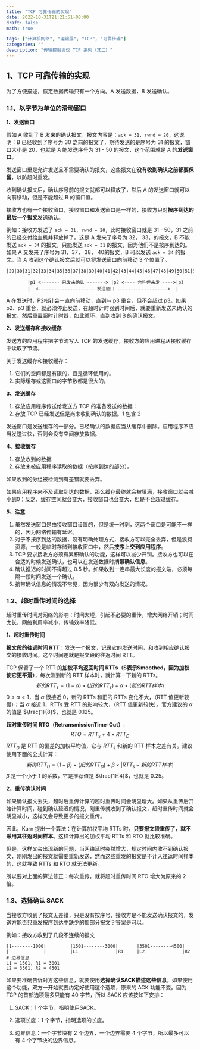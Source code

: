 ```yaml
---
title: "TCP 可靠传输的实现"
date: 2022-10-31T21:21:51+08:00
draft: false
math: true

tags: ["计算机网络", "运输层", "TCP", "可靠传输"]
categories: ""
description: "传输控制协议 TCP 系列（其二）"
---
```


## 1、TCP 可靠传输的实现

为了方便描述，假定数据传输只有一个方向。A 发送数据，B 发送确认。

### 1.1、以字节为单位的滑动窗口

**1、发送窗口**

假如 A 收到了 B 发来的确认报文，报文内容是：`ack = 31, rwnd = 20`，这说明：B 已经收到了序号为 30 之前的报文了，期待发送的是序号为 31 的报文，窗口大小是 20，也就是 A 能发送序号为 31 - 50 的报文，这个范围就是 A 的**发送窗口**。

发送窗口里是允许发送且不需要确认的报文，这些报文在**没有收到确认之前都要保留**，以防超时重发。

收到确认报文后，确认序号前的报文就都可以释放了，然后 A 的发送窗口就可以向前移动，但是不能超过 B 的窗口值。

接收方也有一个接收窗口，接收窗口和发送窗口是一样的，接收方只对**按序到达的最后一个报文**发送确认。

例如：接收方发送了 `ack = 31, rwnd = 20`，此时接收窗口就是 31 - 50，31 之前的已经交付给主机并释放掉了。这是 A 发来了序号为 32， 33，的报文，B 不能发送 `ack = 34` 的报文，只能发送 `ack = 31` 的报文，因为他们不是按序到达的。如果 A 又发来了序号为 31，37， 38， 40的报文，B 可以发送 `ack = 34` 的报文。当 A 收到这个确认报文后就可以将发送窗口向前移动 3 个位置了。

```
|29|30|31|32|33|34|35|36|37|38|39|40|41|42|43|44|45|46|47|48|49|50|51|52|53|54|55|
        ^                               ^                       ^
        |p1 <------- 已发未确认 -------> |p2 <---- 允许但未发 ---->|p3
        |  <--------------------- 发送窗口 ------------------->  |
```

A 在发送时，P2指针会一直向前移动，直到与 p3 重合，但不会超过 p3。如果 p2、p3 重合，就必须停止发送，在超时计时器到时间后，就要重新发送未确认的报文，然后重置超时计时器，如此循环，直到收到 B 的确认报文。

**2、发送缓存和接收缓存**

发送方的应用程序把字节流写入 TCP 的发送缓存，接收方的应用进程从接收缓存中读取字节流。

关于发送缓存和接收缓存：

1.   它们的空间都是有限的，且是循环使用的。
2.   实际缓存或这窗口的字节数都是很大的。

**3、发送缓存**

1.   存放应用程序传送给发送方 TCP 的准备发送的数据：
2.   存放 TCP 已经发送但是尚未收到确认的数据。1 包含 2

发送窗口是发送缓存的一部分。已经确认的数据应当从缓存中删除。应用程序不应当发送过快，否则会没有空间存放数据。

**4、接收缓存**

1.   存放收到的数据
2.   存放未被应用程序读取的数据（按序到达的部分）。

如果收到的分组被检测到有差错就要丢弃。

如果应用程序来不及读取到达的数据，那么缓存最终就会被填满，接收窗口就会减小到0；反之，缓存空间就会变大，接收窗口也会变大，但是不会超过缓存。

**5、注意**

1.   虽然发送窗口是由接收窗口设置的，但是统一时刻，这两个窗口是可能不一样的，因为网络传输有延迟。
2.   对于不按序到达的数据，没有明确处理方式，接收方可以完全丢弃，但是浪费资源，一般是临时存储到接收窗口中，然后**按序上交到应用程序**。
3.   TCP 要求接收方必须有累积确认的功能，这样可以减少开销。接收方也可以在合适的时候发送确认，也可以在发送数据时**捎带确认信息**。
4.   确认推迟的时间不得超过 0.5 秒。如果收到一连串最大长度的报文端，必须每隔一段时间发送一个确认。
5.   捎带确认信息的情况不常见，因为很少有双向发送的情况。

### 1.2、超时重传时间的选择

超时重传时间对网络的影响：时间太短，引起不必要的重传，增大网络开销；时间太长，网络利用率减小，传输效率降低。

**1、超时重传时间**

**报文段的往返时间 RTT**：发送一个报文，记录它的发送时间，和收到相应确认报文的接收时间。这个时间差就是报文段的往返时间 RTT。

TCP 保留了一个 RTT 的**加权平均返回时间 RTTs（S表示Smoothed，因为加权使它更平滑）**，每次测到新的 RTT 样本时，就计算一下新的 RTTs。
$$
新的 RTT_s = (1 - \alpha) \times (旧的 RTT_s) + \alpha \times (新的 RTT 样本)
$$
$0 \le \alpha \lt 1$，当 $\alpha$ 很接近 0，新的 RTTs 和旧的 RTTs 变化不大，（RTT 值更新较慢）；当 $\alpha$ 接近 1，RTTs 受 RTT 的影响较大，（RTT 值更新较快）。官方建议的 $\alpha$ 的值是 $\frac{1}{8}$，也就是 0.125。

**超时重传时间 RTO（RetransmissionTime-Out）**:
$$
RTO = RTT_s + 4 \times RTT_D
$$
$RTT_D$ 是 RTT 的偏差的加权平均值，它与 $RTT_s$ 和新的 RTT 样本之差有关。建议使用下面的公式计算：
$$
新的 RTT_D = (1 - \beta) \times (旧的 RTT_D) + \beta \times \lvert RTT_s - 新的 RTT 样本 \rvert
$$
$\beta$ 是一个小于 1 的系数，它是推荐值是 $\frac{1}{4}$，也就是 0.25。

**2、重传确认时间**

如果确认报文丢失，超时后重传计算的超时重传时间会明显增大。如果从重传后开始计算时间，碰到确认延迟的情况，刚重传就收到了确认报文，超时重传时间就会明显减小，这样又会导致更多的报文重传。

因此，Karn 提出一个算法：在计算加权平均 RTTs 时，**只要报文段重传了，就不采用其往返时间样本**。这样计算出的加权平均 RTTs 和 RTO 就比较准确。

但是，这样又会出现新的问题，当网络延时突然增大，规定时间内收不到确认报文，刚刚发出的报文就需要重新发送，然而这些重发的报文是不计入往返时间样本的，这就导致 RTTs 和 RTO 就无法更新。

所以要对上面的算法修正：每次重传，就将超时重传时间 RTO 增大为原来的 2 倍。

### 1.3、选择确认 SACK

当接收方收到了报文无差错，只是没有按序号，接收方是不能发送确认报文的，发送方能否只重发按序到达中缺少的那部分报文？答案是可以。

例如：接收方收到了几段不连续的报文

```
|1--------1000|         |1501--------3000|       |3501--------4500|
|             |         |L1              |R1     |L2              |R2
# 边界信息
L1 = 1501, R1 = 3001
L2 = 3501, R2 = 4501
```

如果要准确告诉对方这些信息，就要使用**选择确认SACK描述这些信息**。如果使用这个功能，双方一开始就要约定好使用这个选项，原来的 ACK 功能不变。因为 TCP 的首部选项最多只能有 40 字节，所以 SACK 应该按如下安排：

1.   SACK：1 个字节，指明使用SACK。

2.   选项长度：1 个字节，指明选项的长度。

3.   边界信息：一个字节块有 2 个边界，一个边界需要 4 个字节，所以最多可以有 4 个字节块的边界信息。
